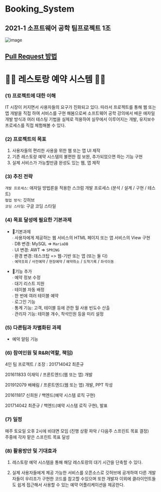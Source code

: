 # Booking_System

## 2021-1 소프트웨어 공학 팀프로젝트 1조

![image](https://user-images.githubusercontent.com/69145799/120088184-26943880-c129-11eb-888d-469cdf2a21dd.png)

## [Pull Request 방법](./CONTRIBUTING.md)

# 🥂🥩 레스토랑 예약 시스템 🍖🍨

### (1)	프로젝트에 대한 이해

IT 시장이 커지면서 사용자들의 요구가 진화되고 있다. 따라서 프로젝트를 통해 웹 또는 앱 개발을 직접 하여 서비스를 구현 해봄으로써 소프트웨어 공학 강의에서 배운 애자일 개발 방식과 여러 테스팅 기법을 실제로 적용하여 실무에서 이루어지는 개발, 유지보수 프로세스를 직접 체험해볼 수 있다.

### (2)	프로젝트의 목표

1. 사용자들의 편리한 사용을 위한 웹 또는 앱 UI 제작
2. 기존 레스토랑 예약 시스템의 불편한 점 보완, 추가되었으면 하는 기능 구현
3. 실제 서비스가 가능할만큼 완성도 있는 웹, 앱 제작

### (3)	추진 전략

`개발 프로세스`: 애자일 방법론을 적용한 스크럼 개발 프로세스 (분석 / 설계 / 구현 / 테스트)   
`협업 방식`: 깃허브   
`코딩 스타일`: 구글 코딩 스타일

### (4)	목표 달성에 필요한 기본과제

* 📌기본과제   
∙ 사용자에게 제공하는 웹 서비스의 HTML 페이지 또는 앱 서비스의 View 구현   
∙ DB 변경: MySQL => `MariaDB`   
∙ UI 변경: AWT => `SPRING`   
∙ 환경 변경: 데스크탑 => 웹-기반 또는 앱 (또는 둘 다)   
∙ `예약조회` / `사전예약` / `현장예약` / `예약취소` / `도착기록` / `좌석이동`   

* 📌기능 추가   
∙ 예약 정보 수정   
∙ 대기 리스트 지원   
∙ 테이블 자동 배정   
∙ 한 번에 여러 테이블 예약   
∙ 로그인 기능   
∙ 통계 기능: 고객, 테이블 등에 관한 월 사용 빈도수 산출   
∙ 관리자 기능: 테이블 개수, 착석인원 등을 미리 설정

### (5)	다른팀과 차별화된 과제

* 예악 알림 기능

### (6)	참여인원 및 R&R(역할, 책임)
4인 팀 프로젝트 / 조장 : 201714042 최준규

201611833 이재익 / 프론트엔드(웹 또는 앱) 개발

201912079 배혜림 / 프론트엔드(웹 또는 앱) 개발, PPT 작성

201611817 신희원 / 백엔드(예약 시스템 로직 구현)

201714042 최준규 / 백엔드(예약 시스템 로직 구현), 발표

### (7)	일정
매주 토요일 오후 2시에 비대면 모임 (진행 상황 파악 / 다음주 스프린트 목표 결정)   
주중에 각자 맡은 스프린트 목표 달성

### (8)	활용방안 및 기대효과

1. 레스토랑 예약 시스템을 통해 해당 레스토랑의 대기 시간을 단축할 수 있다.

2. 실제 사용자들에게 제공 가능한 서비스를 오픈소스로 깃허브에 공개하여 다른 개발자들이 우리조가 구현한 코드를 참고할 수있으며 또한 개발자 이외에 클라이언트들도 쉽게 접근해서 사용할 수 있는 예약 어플리케이션을 제공한다. 